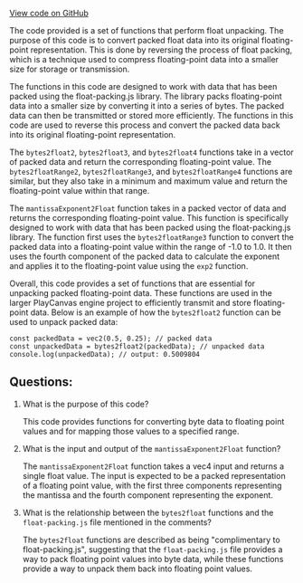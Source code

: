 [View code on GitHub](https://github.com/playcanvas/engine/src/scene/shader-lib/chunks/lit/frag/float-unpacking.js)

The code provided is a set of functions that perform float unpacking. The purpose of this code is to convert packed float data into its original floating-point representation. This is done by reversing the process of float packing, which is a technique used to compress floating-point data into a smaller size for storage or transmission.

The functions in this code are designed to work with data that has been packed using the float-packing.js library. The library packs floating-point data into a smaller size by converting it into a series of bytes. The packed data can then be transmitted or stored more efficiently. The functions in this code are used to reverse this process and convert the packed data back into its original floating-point representation.

The `bytes2float2`, `bytes2float3`, and `bytes2float4` functions take in a vector of packed data and return the corresponding floating-point value. The `bytes2floatRange2`, `bytes2floatRange3`, and `bytes2floatRange4` functions are similar, but they also take in a minimum and maximum value and return the floating-point value within that range.

The `mantissaExponent2Float` function takes in a packed vector of data and returns the corresponding floating-point value. This function is specifically designed to work with data that has been packed using the float-packing.js library. The function first uses the `bytes2floatRange3` function to convert the packed data into a floating-point value within the range of -1.0 to 1.0. It then uses the fourth component of the packed data to calculate the exponent and applies it to the floating-point value using the `exp2` function.

Overall, this code provides a set of functions that are essential for unpacking packed floating-point data. These functions are used in the larger PlayCanvas engine project to efficiently transmit and store floating-point data. Below is an example of how the `bytes2float2` function can be used to unpack packed data:

```
const packedData = vec2(0.5, 0.25); // packed data
const unpackedData = bytes2float2(packedData); // unpacked data
console.log(unpackedData); // output: 0.5009804
```
## Questions: 
 1. What is the purpose of this code?
    
    This code provides functions for converting byte data to floating point values and for mapping those values to a specified range.

2. What is the input and output of the `mantissaExponent2Float` function?
    
    The `mantissaExponent2Float` function takes a vec4 input and returns a single float value. The input is expected to be a packed representation of a floating point value, with the first three components representing the mantissa and the fourth component representing the exponent.

3. What is the relationship between the `bytes2float` functions and the `float-packing.js` file mentioned in the comments?
    
    The `bytes2float` functions are described as being "complimentary to float-packing.js", suggesting that the `float-packing.js` file provides a way to pack floating point values into byte data, while these functions provide a way to unpack them back into floating point values.